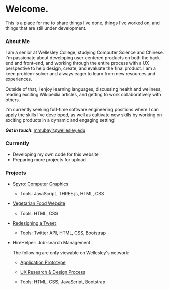 # Welcome.

<p> This is a place for me to share things I’ve done, things I’ve worked on, and things that are still under development. </p>

### About Me
I am a senior at Wellesley College, studying Computer Science and Chinese. I'm passionate about developing user-centered products on both the back-end and front-end, and working through the entire process with a UX perspective to help design, create, and evaluate the final product. I am a keen problem-solver and always eager to learn from new resources and experiences.

Outside of that, I enjoy learning languages, discussing health and wellness, reading exciting Wikipedia articles, and getting to work collaboratively with others.

I'm currently seeking full-time software engineering positions where I can apply the skills I've developed, as well as cultivate new skills by working on exciting products in a dynamic and engaging setting! 

**_Get in touch_**: mmubayi@wellesley.edu

### Currently 
* Developing my own code for this website
* Preparing more projects for upload

### Projects
* [Spyro: Computer Graphics](./spyro-graphics)
  * Tools: JavaScript, THREE.js, HTML, CSS

* [Vegetarian Food Website](./food-website)
  * Tools: HTML, CSS

* [Redesigning a Tweet](./tweet-redesign)
  * Tools: Twitter API, HTML, CSS, Bootstrap

* HireHelper: Job-search Management
   
   The following are only viewable on Wellesley's network:

   * [Application Prototype](http://cs.wellesley.edu/~hirehelper/HireHelper/Landing.html)
   
   * [UX Research & Design Process](http://cs.wellesley.edu/~hirehelper/team-site/teamsite.html)
   
   * Tools: HTML, CSS, JavaScript, Bootstrap
